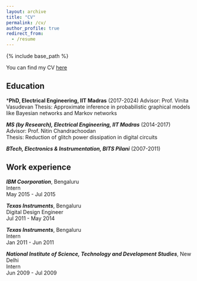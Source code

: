 ```yaml
---
layout: archive
title: "CV"
permalink: /cv/
author_profile: true
redirect_from:
  - /resume
---
```


{% include base_path %}

You can find my CV [here](../files/Resume.pdf)

## Education
***PhD, Electrical Engineering, IIT Madras** (2017-2024)
Advisor: Prof. Vinita Vasudevan 
Thesis: Approximate inference in probabilistic graphical models like Bayesian networks and Markov networks


***MS (by Research), Electrical Engineering, IIT Madras*** (2014-2017)  
Advisor: Prof. Nitin Chandrachoodan  
Thesis: Reduction of glitch power dissipation in digital circuits


***BTech, Electronics \& Instrumentation, BITS Pilani*** (2007-2011)  


## Work experience

   
***IBM Coorporation***, Bengaluru  
Intern  
May 2015 - Jul 2015

***Texas Instruments***, Bengaluru  
Digital Design Engineer  
Jul 2011 - May 2014

***Texas Instruments***, Bengaluru  
Intern  
Jan 2011 - Jun 2011

***National Institute of Science, Technology and Development Studies***, New Delhi  
Intern  
Jun 2009 - Jul 2009
